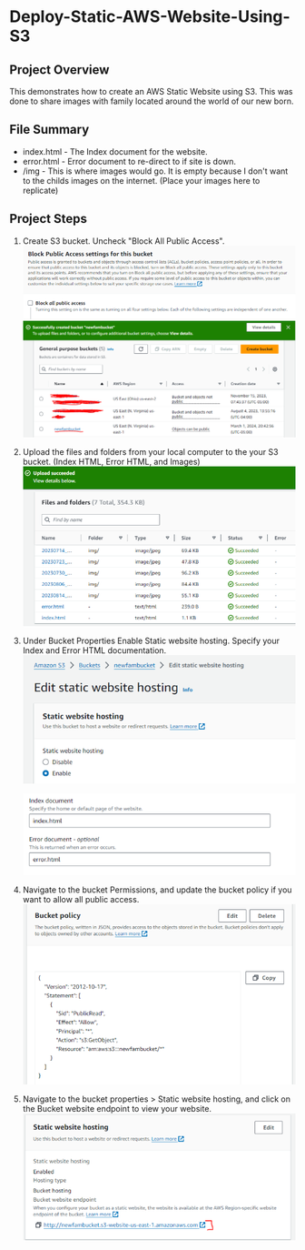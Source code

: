 # Deploy-Static-AWS-Website-Using-S3

## Project Overview
This demonstrates how to create an AWS Static Website using S3. This was done to share images with family located around the world of our new born. 

## File Summary
* index.html - The Index document for the website.
* error.html - Error document to re-direct to if site is down.
* /img - This is where images would go. It is empty because  I don't want to the childs images on the internet. (Place your images here to replicate)

## Project Steps
1. Create S3 bucket. Uncheck "Block All Public Access".
   ![pubic access](Demo_Pics/Public_Access.PNG)
   ![create bucket](Demo_Pics/NewBucket.PNG)

   
2. Upload the files and folders from your local computer to the your S3 bucket. (Index HTML, Error HTML, and Images)
  ![Upload to S3 bucket](Demo_Pics/UpLoadFiles.PNG)


3. Under Bucket Properties Enable Static website hosting. Specify your Index and Error HTML documentation. 
   ![Enable Statc Website hosting](Demo_Pics/EnableStaticWebsiteHosting.PNG)

   
   ![Index and Error HTML](Demo_Pics/IndexErrorHTMLs.PNG)

   
4. Navigate to the bucket Permissions, and update the bucket policy if you want to allow all public access.
    ![Bucket Policy JSON](Demo_Pics/BucketPolicy.PNG)

   
5. Navigate to the bucket properties > Static website hosting, and click on the Bucket website endpoint to view your website.
   ![Static Site Endpoint](Demo_Pics/SiteEndpoint.PNG)
